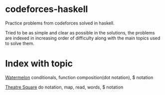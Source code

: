 # codeforces-haskell
Practice problems from codeforces solved in haskell.

Tried to be as simple and clear as possible in the solutions, the problems are indexed in increasing order of difficulty along with the main topics used to solve them.

# Index with topic
[Watermelon](watermelon.hs) conditionals, function composition(dot notation), $ notation

[Theatre Square](theatresquare.hs) do notation, map, read, words, $ notation
